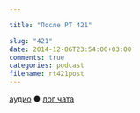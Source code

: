 ```yaml
---

title: "После РТ 421"

slug: "421"
date: 2014-12-06T23:54:00+03:00
comments: true
categories: podcast
filename: rt421post
---
```

[аудио](http://cdn.radio-t.com/rt421post.mp3) ● [лог чата](http://chat.radio-t.com/logs/radio-t-421.html)
<audio src="http://cdn.radio-t.com/rt421post.mp3" preload="none"></audio>
